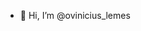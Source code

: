 - 👋 Hi, I’m @ovinicius_lemes


<!---
viniilemes/viniilemes is a ✨ special ✨ repository because its `README.md` (this file) appears on your GitHub profile.
You can click the Preview link to take a look at your changes.
--->
